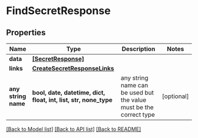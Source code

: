 # FindSecretResponse


## Properties
Name | Type | Description | Notes
------------ | ------------- | ------------- | -------------
**data** | [**[SecretResponse]**](SecretResponse.md) |  | 
**links** | [**CreateSecretResponseLinks**](CreateSecretResponseLinks.md) |  | 
**any string name** | **bool, date, datetime, dict, float, int, list, str, none_type** | any string name can be used but the value must be the correct type | [optional]

[[Back to Model list]](../README.md#documentation-for-models) [[Back to API list]](../README.md#documentation-for-api-endpoints) [[Back to README]](../README.md)


